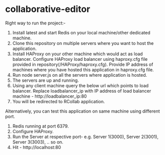 # collaborative-editor

Right way to run the project:-

1. Install latest and start Redis on your local machine/other dedicated machine.
2. Clone this repository on multiple servers where you want to host the application.
3. Install HAProxy on your other machine which would act as load balancer. Configure HAProxy load balancer using haproxy.cfg file provided in                                repository(/HAProxy/haproxy.cfg). Provide IP address of machines where you have hosted this application in haproxy.cfg file.
4. Run node server.js on all the servers where application is hosted.
5. The servers are up and running.
6. Using any client machine query the below url which points to load balancer.
   Replace loadbalancer_ip with IP address of load balancer machine - http://loadbalancer_ip:80
7. You will be redirected to RCollab application.

Alternatively, you can test this application on same machine using different port.
1. Redis running at port 6379.
2. Configure HAProxy.
3. Run the Server at respective port-
   e.g. Server 1(3000), Server 2(3001), Server 3(3003), .. so on.
 4. Hit -  http://localhost:80

   
